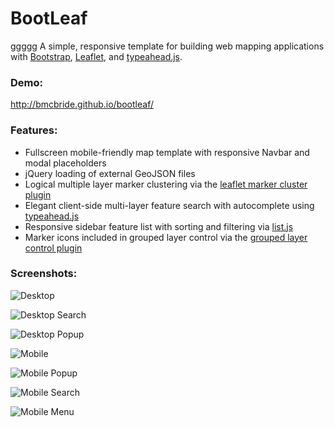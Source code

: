 BootLeaf
========

ggggg
A simple, responsive template for building web mapping applications with [Bootstrap](http://getbootstrap.com/), [Leaflet](http://leafletjs.com/), and [typeahead.js](http://twitter.github.io/typeahead.js/).

### Demo:
http://bmcbride.github.io/bootleaf/

### Features:
* Fullscreen mobile-friendly map template with responsive Navbar and modal placeholders
* jQuery loading of external GeoJSON files
* Logical multiple layer marker clustering via the [leaflet marker cluster plugin](https://github.com/Leaflet/Leaflet.markercluster)
* Elegant client-side multi-layer feature search with autocomplete using [typeahead.js](http://twitter.github.io/typeahead.js/)
* Responsive sidebar feature list with sorting and filtering via [list.js](http://listjs.com/)
* Marker icons included in grouped layer control via the [grouped layer control plugin](https://github.com/ismyrnow/Leaflet.groupedlayercontrol)

### Screenshots:

![Desktop](http://bmcbride.github.io/bootleaf/screenshots/bootleaf-desktop1.png)

![Desktop Search](http://bmcbride.github.io/bootleaf/screenshots/bootleaf-desktop2.png)

![Desktop Popup](http://bmcbride.github.io/bootleaf/screenshots/bootleaf-desktop3.png)

![Mobile](http://bmcbride.github.io/bootleaf/screenshots/bootleaf-mobile1.png)

![Mobile Popup](http://bmcbride.github.io/bootleaf/screenshots/bootleaf-mobile2.png)

![Mobile Search](http://bmcbride.github.io/bootleaf/screenshots/bootleaf-mobile3.png)

![Mobile Menu](http://bmcbride.github.io/bootleaf/screenshots/bootleaf-mobile4.png)

